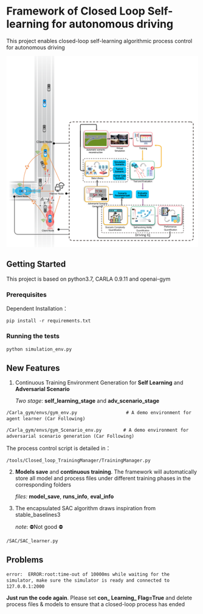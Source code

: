 # Framework of Closed Loop Self-learning for autonomous driving

This project enables closed-loop self-learning algorithmic process control for autonomous driving

![image](docs/imags/Closed_loop_self_learning.jpg)

## Getting Started

This project is based on python3.7, CARLA 0.9.11 and openai-gym



### Prerequisites

Dependent Installation：
```
pip install -r requirements.txt
```


### Running the tests

```
python simulation_env.py
```

## New Features

1. Continuous Training Environment Generation for **Self Learning** and **Adversarial Scenario** 

    _Two stage_: **self_learning_stage** and **adv_scenario_stage**

```
/Carla_gym/envs/gym_env.py                  # A demo environment for agent learner (Car Following)
```

```
/Carla_gym/envs/gym_Scenario_env.py        # A demo environment for adversarial scenario generation (Car Following)
```
The process control script is detailed in：
```
/tools/Closed_loop_TrainingManager/TrainingManager.py        
```
2. **Models save** and **continuous training**. The framework will automatically store all model and process files under different training phases in the corresponding folders

   _files:_ **model_save**, **runs_info**, **eval_info**



   
4. The encapsulated SAC algorithm draws inspiration from stable_baselines3
   
   _note_: ⛔Not good ⛔

```
/SAC/SAC_learner.py   
```
## Problems
```
error:  ERROR:root:time-out of 10000ms while waiting for the simulator, make sure the simulator is ready and connected to 127.0.0.1:2000
```
**Just run the code again**. Please set **con_ Learning_ Flag=True** and delete process files & models to ensure that a closed-loop process has ended
